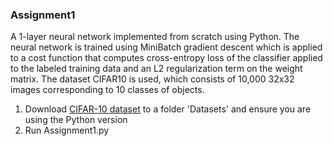 ### Assignment1

A 1-layer neural network implemented from scratch using Python. The neural network is trained using MiniBatch gradient descent which is applied to a cost function that computes cross-entropy loss of the classifier applied to the labeled training data and an L2 regularization term on the weight matrix. The dataset CIFAR10 is used, which consists of 10,000 32x32 images corresponding to 10 classes of objects. 
1. Download [CIFAR-10 dataset](https://www.cs.toronto.edu/~kriz/cifar.html) to a folder 'Datasets' and ensure you are using the Python version
2. Run Assignment1.py
